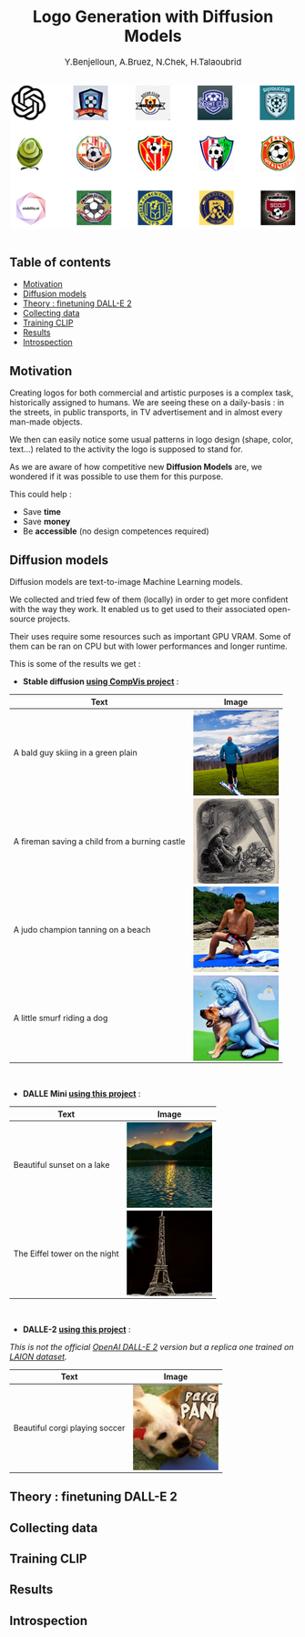 <h1 style="text-align:center">Logo Generation with Diffusion Models</h1>
<p style="text-align:center; font-size:15px">Y.Benjelloun, A.Bruez, N.Chek, H.Talaoubrid</p>

<br>
<img src="img/logos.png" style="display:block; max-width:500px; margin-left:auto; margin-right:auto"></img>
<br>

## Table of contents
- [Motivation](#motivation)
- [Diffusion models](#diffusion-models)
- [Theory : finetuning DALL-E 2](#theory--finetuning-dall-e-2)
- [Collecting data](#collecting-data)
- [Training CLIP](#training-clip)
- [Results](#results)
- [Introspection](#introspection)

## Motivation 

Creating logos for both commercial and artistic purposes is a complex task, historically assigned to humans. We are seeing these on a daily-basis : in the streets, in public transports, in TV advertisement and in almost every man-made objects.

We then can easily notice some usual patterns in logo design (shape, color, text...) related to the activity the logo is supposed to stand for. 

As we are aware of how competitive new **Diffusion Models** are, we wondered if it was possible to use them for this purpose. 

This could help :

* Save **time**
* Save **money**
* Be **accessible** (no design competences required)

## Diffusion models

Diffusion models are text-to-image Machine Learning models. 

We collected and tried few of them (locally) in order to get more confident with the way they work. It enabled us to get used to their associated open-source projects. 

Their uses require some resources such as important GPU VRAM. Some of them can be ran on CPU but with lower performances and longer runtime.

This is some of the results we get :

* **Stable diffusion [using CompVis project](https://github.com/CompVis/stable-diffusion)** : 

| Text         | Image |
|--------------|:-----:|
| A bald guy skiing in a green plain |  <img src="img/A_bald_guy_skiing_in_a_green_plain.png" style="display:block; max-width:150px; margin-left:auto; margin-right:auto"></img> |
| A fireman saving a child from a burning castle |  <img src="img/A_fireman_saving_a_child_from_a_burning_castle.png" style="display:block; max-width:150px; margin-left:auto; margin-right:auto"></img> |
| A judo champion tanning on a beach |  <img src="img/A_judo_champion_tanning_on_a_beach.png" style="display:block; max-width:150px; margin-left:auto; margin-right:auto"></img> |
| A little smurf riding a dog |  <img src="img/A_little_smurf_riding_a_dog.png" style="display:block; max-width:150px; margin-left:auto; margin-right:auto"></img> |

<br>

* **DALLE Mini [using this project](https://github.com/borisdayma/dalle-mini)** : 

| Text         | Image |
|--------------|:-----:|
| Beautiful sunset on a lake |  <img src="img/dalle-mini-output-0.png" style="display:block; max-width:150px; margin-left:auto; margin-right:auto"></img> |
| The Eiffel tower on the night |  <img src="img/dalle-mini-output-1.png" style="display:block; max-width:150px; margin-left:auto; margin-right:auto"></img> |

<br>

* **DALLE-2 [using this project](https://github.com/LAION-AI/dalle2-laion)** : 

*This is not the official [OpenAI DALL-E 2](https://openai.com/dall-e-2/) version but a replica one trained on [LAION dataset](https://laion.ai/blog/laion-5b/).*

| Text         | Image |
|--------------|:-----:|
| Beautiful corgi playing soccer |  <img src="img/beautiful_corgi_playing_soccer.png" style="display:block; max-width:150px; margin-left:auto; margin-right:auto"></img> |

## Theory : finetuning DALL-E 2

## Collecting data

## Training CLIP

## Results

## Introspection